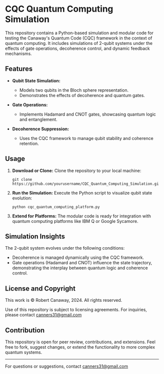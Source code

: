 
# CQC Quantum Computing Simulation

This repository contains a Python-based simulation and modular code for testing the Canaway's Quantum Code (CQC) framework in the context of quantum computing. It includes simulations of 2-qubit systems under the effects of gate operations, decoherence control, and dynamic feedback mechanisms.

## Features

- **Qubit State Simulation:**
  - Models two qubits in the Bloch sphere representation.
  - Demonstrates the effects of decoherence and quantum gates.

- **Gate Operations:**
  - Implements Hadamard and CNOT gates, showcasing quantum logic and entanglement.

- **Decoherence Suppression:**
  - Uses the CQC framework to manage qubit stability and coherence retention.

## Usage

1. **Download or Clone:**
   Clone the repository to your local machine:
   ```
   git clone https://github.com/yourusername/CQC_Quantum_Computing_Simulation.git
   ```

2. **Run the Simulation:**
   Execute the Python script to visualize qubit state evolution:
   ```
   python cqc_quantum_computing_platform.py
   ```

3. **Extend for Platforms:**
   The modular code is ready for integration with quantum computing platforms like IBM Q or Google Sycamore.

## Simulation Insights

The 2-qubit system evolves under the following conditions:
- Decoherence is managed dynamically using the CQC framework.
- Gate operations (Hadamard and CNOT) influence the state trajectory, demonstrating the interplay between quantum logic and coherence control.

## License and Copyright

This work is © Robert Canaway, 2024. All rights reserved.

Use of this repository is subject to licensing agreements. For inquiries, please contact canners31@gmail.com

## Contribution

This repository is open for peer review, contributions, and extensions. Feel free to fork, suggest changes, or extend the functionality to more complex quantum systems.

---

For questions or suggestions, contact canners31@gmail.com
